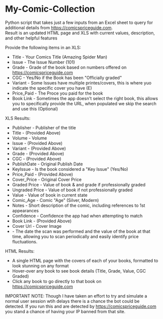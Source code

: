 # My-Comic-Collection
  Python script that takes just a few inputs from an Excel sheet to query for additional details from https://comicspriceguide.com.  
Result is an updated HTML page and XLS with current values, description, and other helpful features

Provide the following items in an XLS:
 - Title - Your Comics Title (Amazing Spider Man)
 - Issue - The Issue Number (101)
 - Grade - Grade of the book based on numbers offered on https://comicspriceguide.com
 - CGC - Yes/No if the Book has been "Officially graded"
 - Variant - Some Issues have multiple printes/covers, this is where yuo indicate the specific cover you have (E)
 - Price_Paid - The Proce you paid for the book
 - Book Link - Sometimes the app doesn't select the right book, this allows you to specifically provide the URL, when populated we skip the search and use this (Optional)
 
 XLS Results:
  - Publisher - Publisher of the title
  - Title - (Provided Above)
  - Volume - Volume 
  - Issue - (Provided Above)
  - Variant - (Provided Above)
  - Grade - (Provided Above)
  - CGC - (Provided Above)
  - PublishDate - Original Publish Date
  - KeyIssue - Is the book considered a "Key Issue" (Yes/No)
  - Price_Paid - (Provided Above)
  - Cover_Price - Original Cover Price
  - Graded Price - Value of book & and grade if professionally graded
  - Ungraded Price - Value of book if not professionally graded
  - Value - Value of book in current state
  - Comic_Age - Comic "Age" (Silver, Modern)
  - Notes - Short description of the comic, including references to 1st appearances
  - Confidence - Confidence the app had when attempting to match
  - Book Link - (Provided Above)
  - Cover Url - Cover Image
  - <Date> - The date the scan was performed and the value of the book at that time, allowing you to scan periodically and easily identify price fluctuations.

HTML Results:
 - A single HTML page with the covers of each of your books, formatted to look stunning on any format
 - Hover-over any book to see book details (Title, Grade, Value, CGC Graded)
 - Click any book to go directly to that book on https://comicspriceguide.com

IMPORTANT NOTE: Though I have taken an effort to try and simulate a normal user session wtih delays there is a chance the bot could be detected.  If you run this and are detected by https://comicspriceguide.com you stand a chance of having your IP banned from that site.
